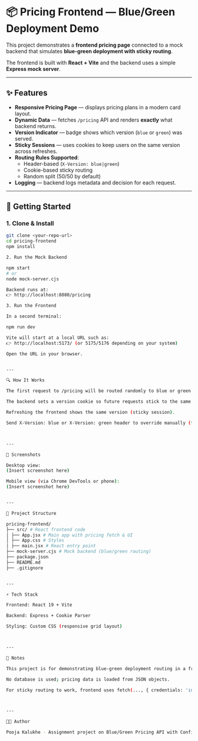 # 📦 Pricing Frontend — Blue/Green Deployment Demo

This project demonstrates a **frontend pricing page** connected to a mock backend that simulates **blue-green deployment with sticky routing**.  

The frontend is built with **React + Vite** and the backend uses a simple **Express mock server**.

---

## ✨ Features
- **Responsive Pricing Page** — displays pricing plans in a modern card layout.  
- **Dynamic Data** — fetches `/pricing` API and renders **exactly** what backend returns.  
- **Version Indicator** — badge shows which version (`blue` or `green`) was served.  
- **Sticky Sessions** — uses cookies to keep users on the same version across refreshes.  
- **Routing Rules Supported**:  
  - Header-based (`X-Version: blue|green`)  
  - Cookie-based sticky routing  
  - Random split (50/50 by default)  
- **Logging** — backend logs metadata and decision for each request.  

---

## 🚀 Getting Started

### 1. Clone & Install
```bash
git clone <your-repo-url>
cd pricing-frontend
npm install

2. Run the Mock Backend

npm start
# or
node mock-server.cjs

Backend runs at:
👉 http://localhost:8080/pricing

3. Run the Frontend

In a second terminal:

npm run dev

Vite will start at a local URL such as:
👉 http://localhost:5173/ (or 5175/5176 depending on your system)

Open the URL in your browser.


---

🔍 How It Works

The first request to /pricing will be routed randomly to blue or green version.

The backend sets a version cookie so future requests stick to the same version.

Refreshing the frontend shows the same version (sticky session).

Send X-Version: blue or X-Version: green header to override manually (for testing).



---

📱 Screenshots

Desktop view:
(Insert screenshot here)

Mobile view (via Chrome DevTools or phone):
(Insert screenshot here)


---

📂 Project Structure

pricing-frontend/
├── src/ # React frontend code
│ ├── App.jsx # Main app with pricing fetch & UI
│ ├── App.css # Styles
│ ├── main.jsx # React entry point
├── mock-server.cjs # Mock backend (blue/green routing)
├── package.json
├── README.md
├── .gitignore


---

⚡ Tech Stack

Frontend: React 19 + Vite

Backend: Express + Cookie Parser

Styling: Custom CSS (responsive grid layout)



---

📝 Notes

This project is for demonstrating blue-green deployment routing in a frontend + backend setup.

No database is used; pricing data is loaded from JSON objects.

For sticky routing to work, frontend uses fetch(..., { credentials: 'include' }).



---

👩‍💻 Author

Pooja Kalukhe - Assignment project on Blue/Green Pricing API with Configurable Routing and Frontend